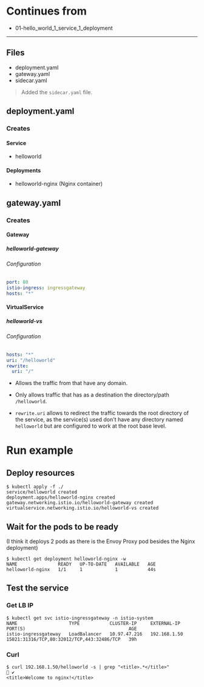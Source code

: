



# Continues from

- 01-hello_world_1_service_1_deployment





---

## Files

- deployment.yaml
- gateway.yaml
- sidecar.yaml

> Added the `sidecar.yaml` file.

## deployment.yaml

### Creates

#### Service

- helloworld

#### Deployments

- helloworld-nginx  (Nginx container)

## gateway.yaml

### Creates

#### Gateway

##### helloworld-gateway

###### Configuration

```yml
port: 80
istio-ingress: ingressgateway
hosts: "*"
```

#### VirtualService

##### helloworld-vs

###### Configuration



```yaml
hosts: "*"
uri: "/helloworld"
rewrite:
  uri: "/"
```
- Allows the traffic from that have any domain.

- Only allows traffic that has as a destination the directory/path `/helloworld`.

- `rewrite.uri` allows to redirect the traffic towards the root directory of the service, as the service(s) used don't have any directory named `helloworld` but are configured to work at the root base level.

# Run example

## Deploy resources

```shell
$ kubectl apply -f ./
service/helloworld created
deployment.apps/helloworld-nginx created
gateway.networking.istio.io/helloworld-gateway created
virtualservice.networking.istio.io/helloworld-vs created
```

## Wait for the pods to be ready

(I think it deploys 2 pods as there is the Envoy Proxy pod besides the Nginx deployment)

```shell
$ kubectl get deployment helloworld-nginx -w
NAME               READY   UP-TO-DATE   AVAILABLE   AGE
helloworld-nginx   1/1     1            1           44s
```

## Test the service

### Get LB IP

```shell
$ kubectl get svc istio-ingressgateway -n istio-system
NAME                   TYPE           CLUSTER-IP     EXTERNAL-IP    PORT(S)                                      AGE
istio-ingressgateway   LoadBalancer   10.97.47.216   192.168.1.50   15021:31316/TCP,80:32012/TCP,443:32486/TCP   39h
```

### Curl

```shell
$ curl 192.168.1.50/helloworld -s | grep "<title>.*</title>"                                                                                                                                                                   ✔
<title>Welcome to nginx!</title>
```